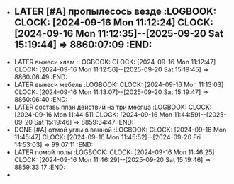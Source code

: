 - LATER [#A] пропылесось везде
  :LOGBOOK:
  CLOCK: [2024-09-16 Mon 11:12:24]
  CLOCK: [2024-09-16 Mon 11:12:35]--[2025-09-20 Sat 15:19:44] =>  8860:07:09
  :END:
	-
- LATER вынеси хлам
  :LOGBOOK:
  CLOCK: [2024-09-16 Mon 11:12:47]
  CLOCK: [2024-09-16 Mon 11:12:56]--[2025-09-20 Sat 15:19:45] =>  8860:06:49
  :END:
- LATER вынеси мебель
  :LOGBOOK:
  CLOCK: [2024-09-16 Mon 11:13:03]
  CLOCK: [2024-09-16 Mon 11:13:07]--[2025-09-20 Sat 15:19:47] =>  8860:06:40
  :END:
- LATER составь план действий на  три месяца
  :LOGBOOK:
  CLOCK: [2024-09-16 Mon 11:44:51]
  CLOCK: [2024-09-16 Mon 11:44:59]--[2025-09-20 Sat 15:19:46] =>  8859:34:47
  :END:
- DONE [#A] отмой углы в ванной
  :LOGBOOK:
  CLOCK: [2024-09-16 Mon 11:45:47]
  CLOCK: [2024-09-16 Mon 11:45:52]--[2024-09-20 Fri 14:53:03] =>  99:07:11
  :END:
- LATER помой полы
  :LOGBOOK:
  CLOCK: [2024-09-16 Mon 11:46:25]
  CLOCK: [2024-09-16 Mon 11:46:29]--[2025-09-20 Sat 15:19:46] =>  8859:33:17
  :END:
-